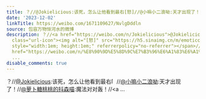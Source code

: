 ```yaml
---
title: ？//@Jokielicious:该死，怎么让他看到最右[怒]//@小嘛小二浪呦:天才出现了！//@萝卜糖桃桃的抖森喵:魔法对对轰！//@被_的菌菇:好家伙//@B区已关闭:莫非你就是天...
date: '2023-12-02'
linkTitle: https://weibo.com/1671109627/NvlgDddln
source: 包容万物恒河水的微博
description: ？//<a href="https://weibo.com/n/Jokielicious">@Jokielicious</a>:该死，怎么让他看到最右<span
  class="url-icon"><img alt="[怒]" src="https://h5.sinaimg.cn/m/emoticon/icon/default/d_nu-0ddf642bed.png"
  style="width:1em; height:1em;" referrerpolicy="no-referrer"></span>//<a href="https://weibo.com/n/%E5%B0%8F%E5%98%9B%E5%B0%8F%E4%BA%8C%E6%B5%AA%E5%91%A6">@小嘛小二浪呦</a>:天才出现了！//<a
  href="https://weibo.com/n/%E8%90%9D%E5%8D%9C%E7%B3%96%E6%A1%83%E6%A1%83%E7%9A%84%E6%8A%96%E6%A3%AE%E5%96%B5">@萝卜糖桃桃的抖森喵</a>:魔法对对轰！//<a
  ...
disable_comments: true
---
```

？//<a href="https://weibo.com/n/Jokielicious">@Jokielicious</a>:该死，怎么让他看到最右<span class="url-icon"><img alt="[怒]" src="https://h5.sinaimg.cn/m/emoticon/icon/default/d_nu-0ddf642bed.png" style="width:1em; height:1em;" referrerpolicy="no-referrer"></span>//<a href="https://weibo.com/n/%E5%B0%8F%E5%98%9B%E5%B0%8F%E4%BA%8C%E6%B5%AA%E5%91%A6">@小嘛小二浪呦</a>:天才出现了！//<a href="https://weibo.com/n/%E8%90%9D%E5%8D%9C%E7%B3%96%E6%A1%83%E6%A1%83%E7%9A%84%E6%8A%96%E6%A3%AE%E5%96%B5">@萝卜糖桃桃的抖森喵</a>:魔法对对轰！//<a ...